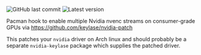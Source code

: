 ![GitHub last commit](https://img.shields.io/github/last-commit/keylase/nvidia-patch.svg) ![Latest version](https://img.shields.io/badge/latest%20linux%20driver%20version-465.27-brightgreen.svg)

Pacman hook to enable multiple Nvidia nvenc streams on consumer-grade GPUs via https://github.com/keylase/nvidia-patch

This patches your `nvidia` driver on Arch linux and should probably be a separate `nvidia-keylase` package which supplies the patched driver.
